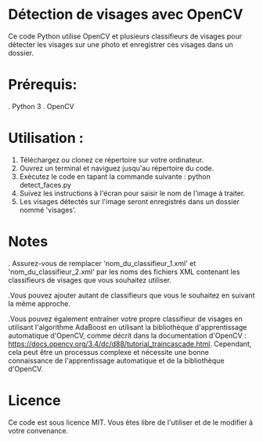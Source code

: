 # Détection de visages avec OpenCV
Ce code Python utilise OpenCV et plusieurs classifieurs de visages pour détecter les visages sur une photo et enregistrer ces visages dans un dossier.

# Prérequis:
. Python 3
. OpenCV

# Utilisation :
1. Téléchargez ou clonez ce répertoire sur votre ordinateur.
2. Ouvrez un terminal et naviguez jusqu'au répertoire du code.
3. Exécutez le code en tapant la commande suivante : python detect_faces.py
4. Suivez les instructions à l'écran pour saisir le nom de l'image à traiter.
5. Les visages détectés sur l'image seront enregistrés dans un dossier nommé 'visages'.

# Notes
. Assurez-vous de remplacer 'nom_du_classifieur_1.xml' et 'nom_du_classifieur_2.xml' par les noms des fichiers XML contenant les classifieurs de visages que vous souhaitez utiliser.

.Vous pouvez ajouter autant de classifieurs que vous le souhaitez en suivant la même approche.

.Vous pouvez également entraîner votre propre classifieur de visages en utilisant l'algorithme AdaBoost en utilisant la bibliothèque d'apprentissage automatique d'OpenCV, comme décrit dans la documentation d'OpenCV : https://docs.opencv.org/3.4/dc/d88/tutorial_traincascade.html. Cependant, cela peut être un processus complexe et nécessite une bonne connaissance de l'apprentissage automatique et de la bibliothèque d'OpenCV.

# Licence
Ce code est sous licence MIT. Vous êtes libre de l'utiliser et de le modifier à votre convenance.